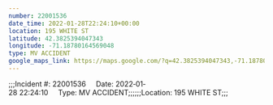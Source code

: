```yaml
---
number: 22001536
date_time: 2022-01-28T22:24:10+00:00
location: 195 WHITE ST
latitude: 42.3825394047343
longitude: -71.18780164569048
type: MV ACCIDENT
google_maps_link: https://maps.google.com/?q=42.3825394047343,-71.18780164569048
---
```


;;;Incident #: 22001536     Date: 2022‐01‐28 22:24:10     Type: MV ACCIDENT;;;;;;Location: 195 WHITE ST;;;
